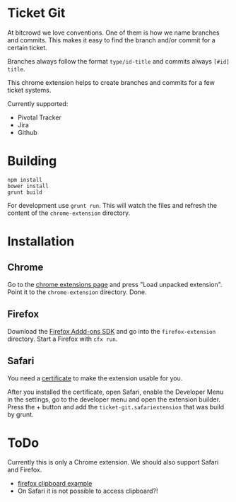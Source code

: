 # Ticket Git

At bitcrowd we love conventions. One of them is how we name branches and
commits. This makes it easy to find the branch and/or commit for a certain
ticket.

Branches always follow the format `type/id-title` and commits always `[#id]
title`.

This chrome extension helps to create branches and commits for a few ticket
systems.

Currently supported:

* Pivotal Tracker
* Jira
* Github

# Building

```
npm install
bower install
grunt build
```

For development use `grunt run`. This will watch the files and refresh the
content of the `chrome-extension` directory.

# Installation

## Chrome

Go to the [chrome extensions page](chrome://extensions/) and press "Load unpacked extension".
Point it to the `chrome-extension` directory. Done.

## Firefox

Download the [Firefox Addd-ons SDK](https://developer.mozilla.org/en-US/Add-ons/SDK/Tutorials/Installation)
and go into the `firefox-extension` directory. Start a Firefox with `cfx run`.

## Safari

You need a [certificate](https://developer.apple.com/library/safari/documentation/Tools/Conceptual/SafariExtensionGuide/Introduction/Introduction.html#//apple_ref/doc/uid/TP40009977-CH1-SW1)
to make the extension usable for you.

After you installed the certificate, open Safari, enable the Developer Menu in the settings,
go to the developer menu and open the extension builder. Press the + button and add the
`ticket-git.safariextension` that was build by grunt.

# ToDo

Currently this is only a Chrome extension. We should also support Safari and Firefox.

* [firefox clipboard example](https://github.com/fwenzel/copy-url)
* On Safari it is not possible to access clipboard?!
